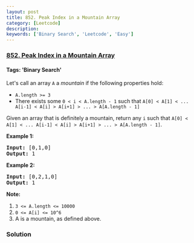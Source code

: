 ```yaml
---
layout: post
title: 852. Peak Index in a Mountain Array
category: [Leetcode]
description: 
keywords: ['Binary Search', 'Leetcode', 'Easy']
---
```

### [852. Peak Index in a Mountain Array](https://leetcode.com/problems/peak-index-in-a-mountain-array)

#### Tags: 'Binary Search'

<div class="content__u3I1 question-content__JfgR"><div><p>Let's call an array <code>A</code> a <em>mountain</em> if the following properties hold:</p>
<ul>
<li><code>A.length &gt;= 3</code></li>
<li>There exists some <code>0 &lt; i &lt; A.length - 1</code> such that <code>A[0] &lt; A[1] &lt; ... A[i-1] &lt; A[i] &gt; A[i+1] &gt; ... &gt; A[A.length - 1]</code></li>
</ul>
<p>Given an array that is definitely a mountain, return any <code>i</code> such that <code>A[0] &lt; A[1] &lt; ... A[i-1] &lt; A[i] &gt; A[i+1] &gt; ... &gt; A[A.length - 1]</code>.</p>
<p><strong>Example 1:</strong></p>
<pre><strong>Input: </strong><span id="example-input-1-1">[0,1,0]</span>
<strong>Output: </strong><span id="example-output-1">1</span>
</pre>
<div>
<p><strong>Example 2:</strong></p>
<pre><strong>Input: </strong><span id="example-input-2-1">[0,2,1,0]</span>
<strong>Output: </strong><span id="example-output-2">1</span></pre>
</div>
<p><strong>Note:</strong></p>
<ol>
<li><code>3 &lt;= A.length &lt;= 10000</code></li>
<li><code><font face="monospace">0 &lt;= A[i] &lt;= 10^6</font></code></li>
<li>A is a mountain, as defined above.</li>
</ol>
</div></div>

### Solution
